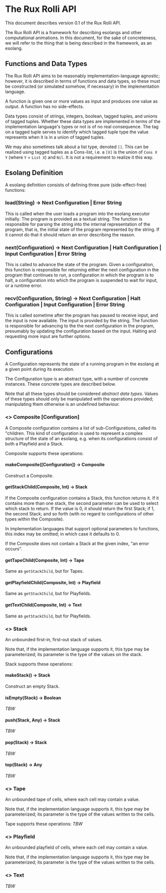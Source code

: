The Rux Rolli API
=================

This document describes version 0.1 of the Rux Rolli API.

The Rux Rolli API is a framework for describing esolangs and other computational animations.
In this document, for the sake of concreteness, we will refer to the thing that is being
described in the framework, as an esolang.

Functions and Data Types
------------------------

The Rux Rolli API aims to be reasonably implementation-language agnostic; however,
it is described in terms of functions and data types, so these must be constructed
(or simulated somehow, if necessary) in the implementation language.

A function is given one or more values as input and produces one value as output.
A function has no side-effects.

Data types consist of strings, integers, boolean, tagged tuples, and unions of tagged tuples.
Whether these data types are implemented in terms of the implementation language's types
or not is of no real consequence.  The tag on a tagged tuple serves to identify
which tagged tuple type the value represents when it is in a union of tagged tuples.

We may also sometimes talk about a list type, denoted `[]`.  This can be
realized using tagged tuples as a Cons-list, i.e. a `[X]` is the union of
`Cons X Y` (where `Y` = `List X`) and `Nil`.  It is not a requirement to
realize it this way.

Esolang Definition
-------------------

A esolang definition consists of defining three pure (side-effect-free) functions:

### load(String) -> Next Configuration | Error String

This is called when the user loads a program into the esolang executor initially.
The program is provided as a textual string.
The function is responsible for parsing the string into the internal representation
of the program, that is, the initial state of the program represented by the string.
If it cannot do that it should return an error describing the reason.

### next(Configuration) -> Next Configuration | Halt Configuration | Input Configuration | Error String

This is called to advance the state of the program.  Given a configuration, this
function is responsible for returning either the next configuration in the program
that continues to run, a configuration in which the program is to halt,
a configuration into which the program is suspended to wait for input, or
a runtime error.

### recv(Configuration, String) -> Next Configuration | Halt Configuration | Input Configuration | Error String

This is called sometime after the program has paused to receive input, and the
input is now available.  The input is provided by the string.  The function is
responsible for advancing to the the next configuration in the program,
presumably by updating the configuration based on the input.  Halting and
requesting more input are further options.

Configurations
--------------

A Configuration represents the state of a running program in the esolang at a
given point during its execution.

The Configuration type is an abstract type, with a number of concrete
instances.  These concrete types are described below.

Note that all these types should be considered _abstract data types_.  Values
of these types should only be manipulated with the operations provided;
manipulating them otherwise is an undefined behaviour.

### <> Composite [Configuration]

A Composite configuration contains a list of sub-Configurations, called its
"children.  This kind of configuration is used to represent a complex structure
of the state of an esolang, e.g. when its configurations consist of both
a Playfield and a Stack.

Composite supports these operations:

#### makeComposite([Configuration]) -> Composite

Construct a Composite.

#### getStackChild(Composite, Int) -> Stack

If the Composite configuration contains a Stack, this function returns it.
If it contains more than one stack, the second parameter can be used to
select which stack to return.  If the value is 0, it should return the
first Stack; if 1, the second Stack; and so forth (with no regard to
configurations of other types within the Composite).

In implementation languages that support optional parameters to functions,
this index may be omitted; in which case it defaults to 0.

If the Composite does not contain a Stack at the given index,
"an error occurs".

#### getTapeChild(Composite, Int) -> Tape

Same as `getStackChild`, but for Tapes.

#### getPlayfieldChild(Composite, Int) -> Playfield

Same as `getStackChild`, but for Playfields.

#### getTextChild(Composite, Int) -> Text

Same as `getStackChild`, but for Playfields.

### <> Stack

An unbounded first-in, first-out stack of values.

Note that, if the implementation language supports it, this type may be
parameterized; its parameter is the type of the values on the stack.

Stack supports these operations:

#### makeStack() -> Stack

Construct an empty Stack.

#### isEmpty(Stack) -> Boolean

_TBW_

#### push(Stack, Any) -> Stack

_TBW_

#### pop(Stack) -> Stack

_TBW_

#### top(Stack) -> Any

_TBW_

### <> Tape

An unbounded tape of cells, where each cell may contain a value.

Note that, if the implementation language supports it, this type may be
parameterized; its parameter is the type of the values written to the cells.

Tape supports these operations: _TBW_

### <> Playfield

An unbounded playfield of cells, where each cell may contain a value.

Note that, if the implementation language supports it, this type may be
parameterized; its parameter is the type of the values written to the cells.

### <> Text

_TBW_
